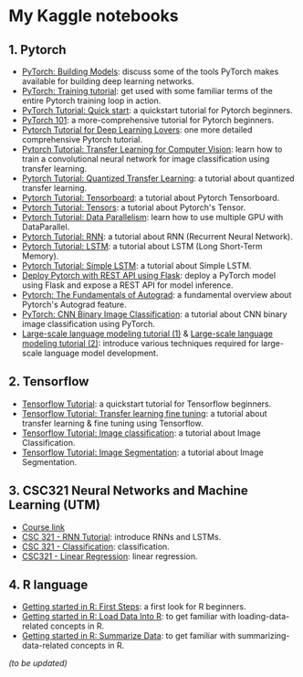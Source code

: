 # My Kaggle notebooks

## 1. Pytorch
- [PyTorch: Building Models](https://www.kaggle.com/code/huynhthaihoa1995/pytorch-building-models): discuss some of the tools PyTorch makes available for building deep learning networks.
- [PyTorch: Training tutorial](https://www.kaggle.com/code/huynhthaihoa1995/pytorch-training-tutorial): get used with some familiar terms of the entire Pytorch training loop in action.
- [PyTorch Tutorial: Quick start](https://www.kaggle.com/code/huynhthaihoa1995/pytorch-tutorial-quickstart): a quickstart tutorial for Pytorch beginners.
- [PyTorch 101](https://www.kaggle.com/code/huynhthaihoa1995/pytorch-101): a more-comprehensive tutorial for Pytorch beginners.
- [Pytorch Tutorial for Deep Learning Lovers](https://www.kaggle.com/code/huynhthaihoa1995/pytorch-tutorial-for-deep-learning-lovers): one more detailed comprehensive Pytorch tutorial.
- [Pytorch Tutorial: Transfer Learning for Computer Vision](https://www.kaggle.com/code/huynhthaihoa1995/pytorch-tutorial-transfer-learning-for-cv): learn how to train a convolutional neural network for image classification using transfer learning.
- [Pytorch Tutorial: Quantized Transfer Learning](https://www.kaggle.com/code/huynhthaihoa1995/pytorch-tutorial-quantized-transfer-learning): a tutorial about quantized transfer learning.
- [Pytorch Tutorial: Tensorboard](https://www.kaggle.com/huynhthaihoa1995/pytorch-tutorial-tensorboard): a tutorial about Pytorch Tensorboard.
- [Pytorch Tutorial: Tensors](https://www.kaggle.com/code/huynhthaihoa1995/pytorch-tutorial-tensors): a tutorial about Pytorch's Tensor.
- [Pytorch Tutorial: Data Parallelism](https://www.kaggle.com/huynhthaihoa1995/pytorch-tutorial-data-parallelism): learn how to use multiple GPU with DataParallel.
- [Pytorch Tutorial: RNN](https://www.kaggle.com/huynhthaihoa1995/pytorch-tutorial-rnn): a tutorial about RNN (Recurrent Neural Network).
- [Pytorch Tutorial: LSTM](https://www.kaggle.com/huynhthaihoa1995/pytorch-tutorial-lstm): a tutorial about LSTM (Long Short-Term Memory).
- [Pytorch Tutorial: Simple LSTM](https://www.kaggle.com/code/huynhthaihoa1995/pytorch-tutorial-simple-lstm): a tutorial about Simple LSTM.
- [Deploy Pytorch with REST API using Flask](https://www.kaggle.com/huynhthaihoa1995/deploy-pytorch-with-rest-api-using-flask): deploy a PyTorch model using Flask and expose a REST API for model inference.
- [Pytorch: The Fundamentals of Autograd](https://www.kaggle.com/code/huynhthaihoa1995/pytorch-the-fundamentals-of-autograd): a fundamental overview about Pytorch's Autograd feature.
- [PyTorch: CNN Binary Image Classification](https://www.kaggle.com/huynhthaihoa1995/pytorch-cnn-binary-image-classification): a tutorial about CNN binary image classification using PyTorch.
- [Large-scale language modeling tutorial (1)](https://www.kaggle.com/code/huynhthaihoa1995/large-scale-language-modeling-tutorial-1/) & [Large-scale language modeling tutorial (2)](https://www.kaggle.com/code/huynhthaihoa1995/large-scale-language-modeling-tutorial-2): introduce various techniques required for large-scale language model development.
## 2. Tensorflow
- [Tensorflow Tutorial](https://www.kaggle.com/code/huynhthaihoa1995/tensorflow-tutorial): a quickstart tutorial for Tensorflow beginners.
- [Tensorflow Tutorial: Transfer learning fine tuning](https://www.kaggle.com/code/huynhthaihoa1995/tensorflow-tutorial-transfer-learning-fine-tuning): a tutorial about transfer learning & fine tuning using Tensorflow.
- [Tensorflow Tutorial: Image classification](https://www.kaggle.com/code/huynhthaihoa1995/tensorflow-tutorial-image-classification): a tutorial about Image Classification.
- [Tensorflow Tutorial: Image Segmentation](https://www.kaggle.com/code/huynhthaihoa1995/tensorflow-tutorial-image-segmentation): a tutorial about Image Segmentation.
## 3. CSC321 Neural Networks and Machine Learning (UTM)
- [Course link](https://www.cs.toronto.edu/~lczhang/321/)
- [CSC 321 - RNN Tutorial](https://www.kaggle.com/code/huynhthaihoa1995/csc-321-rnn-tutorial/): introduce RNNs and LSTMs.
- [CSC 321 - Classification](https://www.kaggle.com/code/huynhthaihoa1995/csc-321-classification): classification.
- [CSC321 - Linear Regression](https://www.kaggle.com/huynhthaihoa1995/csc321-linear-regression): linear regression.
## 4. R language
- [Getting started in R: First Steps](https://www.kaggle.com/code/huynhthaihoa1995/getting-started-in-r-first-steps): a first look for R beginners.
- [Getting started in R: Load Data Into R](https://www.kaggle.com/code/huynhthaihoa1995/getting-started-in-r-load-data-into-r): to get familiar with loading-data-related concepts in R.
- [Getting started in R: Summarize Data](https://www.kaggle.com/code/huynhthaihoa1995/getting-started-in-r-summarize-data): to get familiar with summarizing-data-related concepts in R.

_(to be updated)_

